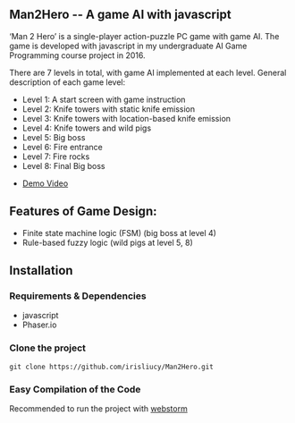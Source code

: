## Man2Hero -- A game AI with javascript

‘Man 2 Hero’ is a single-player action-puzzle PC game with game AI. The game is developed with javascript in my undergraduate AI Game Programming course project in 2016.

There are 7 levels in total, with game AI implemented at each level. General description of each game level:

- Level 1: A start screen with game instruction
- Level 2: Knife towers with static knife emission
- Level 3: Knife towers with location-based knife emission
- Level 4: Knife towers and wild pigs 
- Level 5: Big boss
- Level 6: Fire entrance
- Level 7: Fire rocks
- Level 8: Final Big boss
* [Demo Video](https://youtu.be/QmeU-qy89kE)


## Features of Game Design: 
* Finite state machine logic (FSM) (big boss at level 4)
* Rule-based fuzzy logic (wild pigs at level 5, 8)

## Installation

### Requirements & Dependencies
* javascript
* Phaser.io

### Clone the project
`git clone https://github.com/irisliucy/Man2Hero.git`

### Easy Compilation of the Code
Recommended to run the project with [webstorm](https://www.jetbrains.com/webstorm/)


